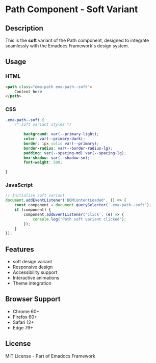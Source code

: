# Path Component - Soft Variant

## Description
This is the **soft** variant of the Path component, designed to integrate seamlessly with the Emadocs Framework's design system.

## Usage

### HTML
```html
<path class="ema-path ema-path--soft">
    Content here
</path>
```

### CSS
```css
.ema-path--soft {
    /* soft variant styles */
    
        background: var(--primary-light);
        color: var(--primary-dark);
        border: 1px solid var(--primary);
        border-radius: var(--border-radius-lg);
        padding: var(--spacing-md) var(--spacing-lg);
        box-shadow: var(--shadow-sm);
        font-weight: 500;
    
}
```

### JavaScript
```javascript
// Initialize soft variant
document.addEventListener('DOMContentLoaded', () => {
    const component = document.querySelector('.ema-path--soft');
    if (component) {
        component.addEventListener('click', (e) => {
            console.log('Path soft variant clicked');
        });
    }
});
```

## Features
- soft design variant
- Responsive design
- Accessibility support
- Interactive animations
- Theme integration

## Browser Support
- Chrome 60+
- Firefox 60+
- Safari 12+
- Edge 79+

## License
MIT License - Part of Emadocs Framework
